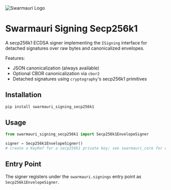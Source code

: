 <picture>
  <source media="(prefers-color-scheme: dark)"  srcset="https://res.cloudinary.com/dryedzrlo/image/upload/v1757724629/swarmauri_brand_frag_light_mg8cmd.png">
  <source media="(prefers-color-scheme: light)" srcset="https://res.cloudinary.com/dryedzrlo/image/upload/v1757724629/swarmauri_brand_frag_dark_tzjuja.png">
  <!-- Fallback below (see #2) -->
  <img alt="Swarmauri Logo" src="https://res.cloudinary.com/dryedzrlo/image/upload/v1757724629/swarmauri_brand_frag_dark_tzjuja.png">
</picture>

# Swarmauri Signing Secp256k1

A secp256k1 ECDSA signer implementing the `ISigning` interface for detached
signatures over raw bytes and canonicalized envelopes.

Features:
- JSON canonicalization (always available)
- Optional CBOR canonicalization via `cbor2`
- Detached signatures using `cryptography`'s secp256k1 primitives

## Installation

```bash
pip install swarmauri_signing_secp256k1
```

## Usage

```python
from swarmauri_signing_secp256k1 import Secp256k1EnvelopeSigner

signer = Secp256k1EnvelopeSigner()
# create a KeyRef for a secp256k1 private key; see swarmauri_core for details
```

## Entry Point

The signer registers under the `swarmauri.signings` entry point as `Secp256k1EnvelopeSigner`.
